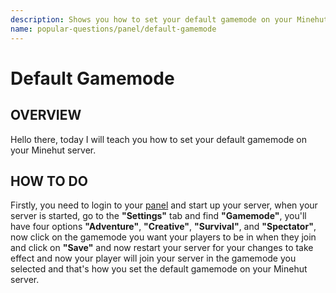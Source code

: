 ```yaml
---
description: Shows you how to set your default gamemode on your Minehut server.
name: popular-questions/panel/default-gamemode
---
```


# Default Gamemode

## OVERVIEW

Hello there, today I will teach you how to set your default gamemode on your Minehut server.

## HOW TO DO

Firstly, you need to login to your [panel](https://minehut.com/dashboard/home) and start up your server, when your server is started, go to the **"Settings"** tab and find **"Gamemode"**, you'll have four options **"Adventure"**, **"Creative"**, **"Survival"**, and **"Spectator"**, now click on the gamemode you want your players to be in when they join and click on **"Save"** and now restart your server for your changes to take effect and now your player will join your server in the gamemode you selected and that's how you set the default gamemode on your Minehut server.
